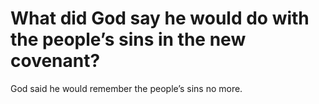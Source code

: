 # What did God say he would do with the people’s sins in the new covenant?

God said he would remember the people’s sins no more.
